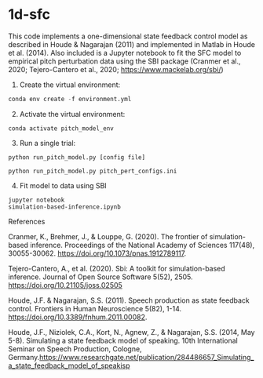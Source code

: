 # 1d-sfc

This code implements a one-dimensional state feedback control model as 
described in Houde & Nagarajan (2011) and implemented in Matlab in
Houde et al. (2014). Also included is a Jupyter notebook to fit the 
SFC model to empirical pitch perturbation data using the SBI package 
(Cranmer et al., 2020; Tejero-Cantero et al., 2020; https://www.mackelab.org/sbi/)

1. Create the virtual environment:

```python
conda env create -f environment.yml
```

2. Activate the virtual environment:

```
conda activate pitch_model_env
```

3. Run a single trial:

```
python run_pitch_model.py [config file]
```
```
python run_pitch_model.py pitch_pert_configs.ini
```

4. Fit model to data using SBI
```
jupyter notebook
simulation-based-inference.ipynb
```

References


Cranmer, K., Brehmer, J., & Louppe, G. (2020). The frontier of simulation-based inference. Proceedings of the National Academy of Sciences 117(48), 30055-30062. https://doi.org/10.1073/pnas.1912789117.


Tejero-Cantero, A., et al. (2020). Sbi: A toolkit for simulation-based inference. Journal of Open Source Software 5(52), 2505. https://doi.org/10.21105/joss.02505


Houde, J.F. & Nagarajan, S.S. (2011). Speech production as state feedback control. Frontiers in Human Neuroscience 5(82), 1-14. https://doi.org/10.3389/fnhum.2011.00082.


Houde, J.F., Niziolek, C.A., Kort, N., Agnew, Z., & Nagarajan, S.S. (2014, May 5-8). Simulating a state feedback model of speaking. 10th International Seminar on Speech Production, Cologne, Germany.https://www.researchgate.net/publication/284486657_Simulating_a_state_feedback_model_of_speakisp
